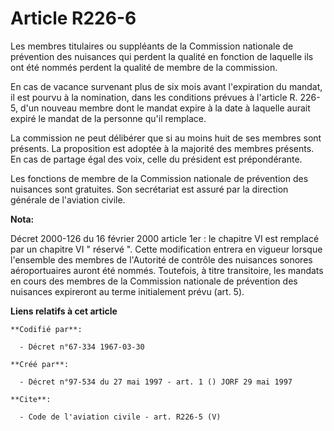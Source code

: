 # Article R226-6

Les membres titulaires ou suppléants de la Commission nationale de prévention des nuisances qui perdent la qualité en
fonction de laquelle ils ont été nommés perdent la qualité de membre de la commission.

En cas de vacance survenant plus de six mois avant l'expiration du mandat, il est pourvu à la nomination, dans les conditions
prévues à l'article R. 226-5, d'un nouveau membre dont le mandat expire à la date à laquelle aurait expiré le mandat de la
personne qu'il remplace.

La commission ne peut délibérer que si au moins huit de ses membres sont présents. La proposition est adoptée à la majorité
des membres présents. En cas de partage égal des voix, celle du président est prépondérante.

Les fonctions de membre de la Commission nationale de prévention des nuisances sont gratuites. Son secrétariat est assuré par
la direction générale de l'aviation civile.

**Nota:**

Décret 2000-126 du 16 février 2000 article 1er : le chapitre VI est remplacé par un chapitre VI " réservé ". Cette
modification entrera en vigueur lorsque l'ensemble des membres de l'Autorité de contrôle des nuisances sonores aéroportuaires
auront été nommés. Toutefois, à titre transitoire, les mandats en cours des membres de la Commission nationale de prévention
des nuisances expireront au terme initialement prévu (art. 5).

**Liens relatifs à cet article**

	**Codifié par**:

	  - Décret n°67-334 1967-03-30

	**Créé par**:

	  - Décret n°97-534 du 27 mai 1997 - art. 1 () JORF 29 mai 1997

	**Cite**:

	  - Code de l'aviation civile - art. R226-5 (V)
